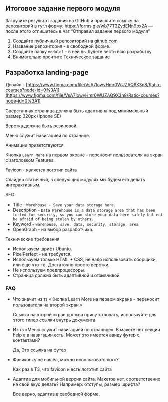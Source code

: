 ## Итоговое задание первого модуля
Загрузите результат задания на GitHub и пришлите ссылку на репозиторий в гугл форму: https://forms.gle/wb77T3ZydENn9bx2A — после этого отпишитесь в чат “Отправил задание первого модуля”

1. Создайте публичный репозиторий на [github.com](http://github.com)
2. Название репозитория - в свободной форме.
3. Создайте папку `module1` - в ней вы будете вести всю разработку.
4. Внимательно прочтите Техническое задание

## Разработка landing-page

Дизайн - [https://www.figma.com/file/VsA7lowyHmr0WUZAQ9X3n8/Ratio-courses?node-id=0%3A1](https://www.figma.com/file/VsA7lowyHmr0WUZAQ9X3n8/Ratio-courses?node-id=0%3A1)

Свёрстанная страница должна быть адаптивна под минимальный размер 320px (Iphone SE)

Верстка должна быть резиновой.

Меню служит навигацией по странице.

Анимации приветствуются.

Кнопка `Learn More` на первом экране - переносит пользователя на экран с заголовком Features.

Favicon - является логотип сайта

Слайдер статичный, в следующих модулях мы будем его делать интерактивным. 

SEO 

- Title - `Warehouse - Save your data storage here.`
- Description - `Data Warehouse is a data storage area that has been
tested for security, so you can store your data here
safely but not be afraid of being stolen by others.`
- Keyword - `warehouse, save, data, security, storage, area`
- OpenGraph - на выбор разработчика.

Технические требования

- Используем шрифт Ubuntu.
- PixelPerfect - не требуется.
- Используем только HTML + CSS, не надо использовать сборщики, или еще что-то. Достаточно просто верстки.
- Не используем предпроцессоры.
- Страница должна быть адаптивной и отзывчивой

### FAQ

- Что значит из тз «Кнопка Learn More на первом экране - переносит пользователя на второй экран.»
    
    Ссылка на второй экран должна присутствовать, используйте для этого гипер ссылки внутрь документа
    
- Из тз «Меню служит навигацией по странице». В макете нет секции help а в навигации есть. Может это имеется ввиду футер с контактами?
    
    Да, Это ссылка на футер
    
- Фавиконку не нашёл, можно использовать лого?
    
    Как раз в ТЗ, что favicon и есть логотип сайта
    
- Адаптив для мобильной версии сайта. Макетов нет, соответственно на свой вкус делать? Например: отступы, размер шрифта?
    
    Все верно, адаптив в свободной форме.
